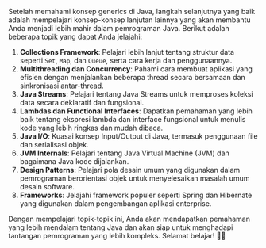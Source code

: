 Setelah memahami konsep generics di Java, langkah selanjutnya yang baik adalah mempelajari konsep-konsep lanjutan lainnya yang akan membantu Anda menjadi lebih mahir dalam pemrograman Java. Berikut adalah beberapa topik yang dapat Anda jelajahi:

1. **Collections Framework**: Pelajari lebih lanjut tentang struktur data seperti `Set`, `Map`, dan `Queue`, serta cara kerja dan penggunaannya.
2. **Multithreading dan Concurrency**: Pahami cara membuat aplikasi yang efisien dengan menjalankan beberapa thread secara bersamaan dan sinkronisasi antar-thread.
3. **Java Streams**: Pelajari tentang Java Streams untuk memproses koleksi data secara deklaratif dan fungsional.
4. **Lambdas dan Functional Interfaces**: Dapatkan pemahaman yang lebih baik tentang ekspresi lambda dan interface fungsional untuk menulis kode yang lebih ringkas dan mudah dibaca.
5. **Java I/O**: Kuasai konsep Input/Output di Java, termasuk penggunaan file dan serialisasi objek.
6. **JVM Internals**: Pelajari tentang Java Virtual Machine (JVM) dan bagaimana Java kode dijalankan.
7. **Design Patterns**: Pelajari pola desain umum yang digunakan dalam pemrograman berorientasi objek untuk menyelesaikan masalah umum desain software.
8. **Frameworks**: Jelajahi framework populer seperti Spring dan Hibernate yang digunakan dalam pengembangan aplikasi enterprise.

Dengan mempelajari topik-topik ini, Anda akan mendapatkan pemahaman yang lebih mendalam tentang Java dan akan siap untuk menghadapi tantangan pemrograman yang lebih kompleks. Selamat belajar! 📘✨